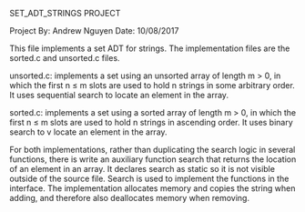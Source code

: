 SET_ADT_STRINGS PROJECT

Project By: Andrew Nguyen
Date: 10/08/2017

This file implements a set ADT for strings. The implementation files are the 
sorted.c and unsorted.c files.

unsorted.c: implements a set using an unsorted array of length m > 0, 
in which the first n ≤ m slots are used to hold n strings in some arbitrary order. 
It uses sequential search to locate an element in the array.  

sorted.c: implements a set using a sorted array of length m > 0, in which the first
n ≤ m slots are used to hold n strings in ascending order. It uses binary search to v
locate an element in the array.

For both implementations, rather than duplicating the search logic in several functions,
there is write an auxiliary function search that returns the location of an element in an array. 
It declares search as static so it is not visible outside of the source file.  Search is used to 
implement the functions in the interface. The implementation allocates memory and copies the string 
when adding, and therefore also deallocates memory when removing.
